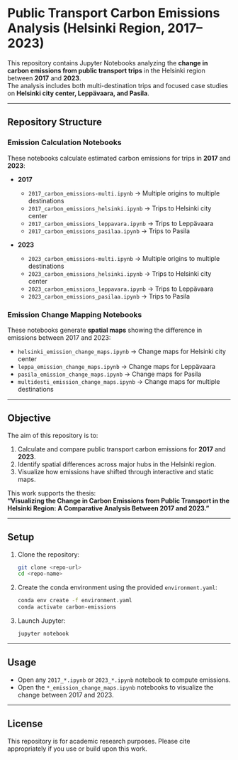 # Public Transport Carbon Emissions Analysis (Helsinki Region, 2017–2023)

This repository contains Jupyter Notebooks analyzing the **change in carbon emissions from public transport trips** in the Helsinki region between **2017** and **2023**.  
The analysis includes both multi-destination trips and focused case studies on **Helsinki city center, Leppävaara, and Pasila**.

---

## Repository Structure

### Emission Calculation Notebooks
These notebooks calculate estimated carbon emissions for trips in **2017** and **2023**:

- **2017**
  - `2017_carbon_emissions-multi.ipynb` → Multiple origins to multiple destinations  
  - `2017_carbon_emissions_helsinki.ipynb` → Trips to Helsinki city center  
  - `2017_carbon_emissions_leppavara.ipynb` → Trips to Leppävaara  
  - `2017_carbon_emissions_pasilaa.ipynb` → Trips to Pasila  

- **2023**
  - `2023_carbon_emissions-multi.ipynb` → Multiple origins to multiple destinations  
  - `2023_carbon_emissions_helsinki.ipynb` → Trips to Helsinki city center  
  - `2023_carbon_emissions_leppavara.ipynb` → Trips to Leppävaara  
  - `2023_carbon_emissions_pasilaa.ipynb` → Trips to Pasila  

### Emission Change Mapping Notebooks
These notebooks generate **spatial maps** showing the difference in emissions between 2017 and 2023:

- `helsinki_emission_change_maps.ipynb` → Change maps for Helsinki city center  
- `leppa_emission_change_maps.ipynb` → Change maps for Leppävaara  
- `pasila_emission_change_maps.ipynb` → Change maps for Pasila  
- `multidesti_emission_change_maps.ipynb` → Change maps for multiple destinations  

---

## Objective

The aim of this repository is to:

1. Calculate and compare public transport carbon emissions for **2017** and **2023**.  
2. Identify spatial differences across major hubs in the Helsinki region.  
3. Visualize how emissions have shifted through interactive and static maps.  

This work supports the thesis:  
**“Visualizing the Change in Carbon Emissions from Public Transport in the Helsinki Region: A Comparative Analysis Between 2017 and 2023.”**

---

## Setup

1. Clone the repository:
   ```bash
   git clone <repo-url>
   cd <repo-name>


2. Create the conda environment using the provided `environment.yaml`:

   ```bash
   conda env create -f environment.yaml
   conda activate carbon-emissions
   ```

3. Launch Jupyter:

   ```bash
   jupyter notebook
   ```

---

## Usage

* Open any `2017_*.ipynb` or `2023_*.ipynb` notebook to compute emissions.
* Open the `*_emission_change_maps.ipynb` notebooks to visualize the change between 2017 and 2023.

---

## License

This repository is for academic research purposes. Please cite appropriately if you use or build upon this work.

